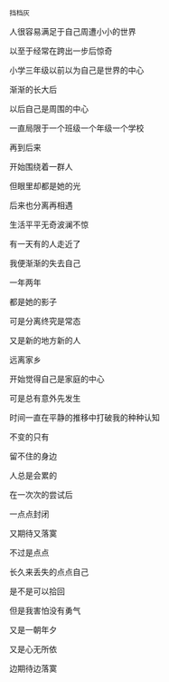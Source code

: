 ```markdown
挡档灰
```



人很容易满足于自己周遭小小的世界

以至于经常在跨出一步后惊奇

小学三年级以前以为自己是世界的中心

渐渐的长大后

以后自己是周围的中心

一直局限于一个班级一个年级一个学校

再到后来

开始围绕着一群人

但眼里却都是她的光

后来也分离再相遇

生活平平无奇波澜不惊

有一天有的人走近了

我便渐渐的失去自己

一年两年

都是她的影子

可是分离终究是常态

又是新的地方新的人

远离家乡

开始觉得自己是家庭的中心

可是总有意外先发生

时间一直在平静的推移中打破我的种种认知

不变的只有

留不住的身边

人总是会累的

在一次次的尝试后

一点点封闭

又期待又落寞

不过是点点

长久来丢失的点点自己

是不是可以拾回

但是我害怕没有勇气

又是一朝年夕

又是心无所依

边期待边落寞



